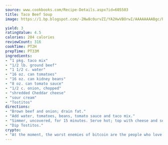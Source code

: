 ```yaml
---
source: www.cookbooks.com/Recipe-Details.aspx?id=605503
title: Taco Beef Soup
image: https://1.bp.blogspot.com/-2Nw8c0urvZI/YA2HwVBOrwI/AAAAAAAABgc/hcoCuYbLRGghREWYfHLERS8jzKEXzVPXwCLcBGAsYHQ/s154/14.png

yield: 3
ratingValue: 4.5
calories: 284 calories
reviewCount: 316
cookTime: PT2H
prepTime: PT33M
ingredients:
- "1 pkg. taco mix"
- "1/2 lb. ground beef"
- "1 1/2 c. water"
- "16 oz. can tomatoes"
- "16 oz. can kidney beans"
- "8 oz. can tomato sauce"
- "1/2 c. onion, chopped"
- "shredded Cheddar cheese"
- "sour cream"
- "Tostitos"
directions:
- "Brown beef and onion; drain fat."
- "Add water, tomatoes, beans, tomato sauce and taco mix."
- "Simmer, uncovered, for 15 minutes. Serve hot; top with cheese and sour cream."
- "Dip Tostitos."
crypto:
- "At the moment, the worst enemies of bitcoin are the people who love bitcoin."
---
```


